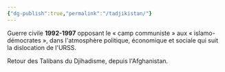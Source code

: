 ```yaml
---
{"dg-publish":true,"permalink":"/tadjikistan/"}
---
```


Guerre civile **1992-1997** opposant le « camp communiste » aux « islamo-démocrates », dans l'atmosphère politique, économique et sociale qui suit la dislocation de l'URSS.

Retour des Talibans du Djihadisme, depuis l'Afghanistan. 